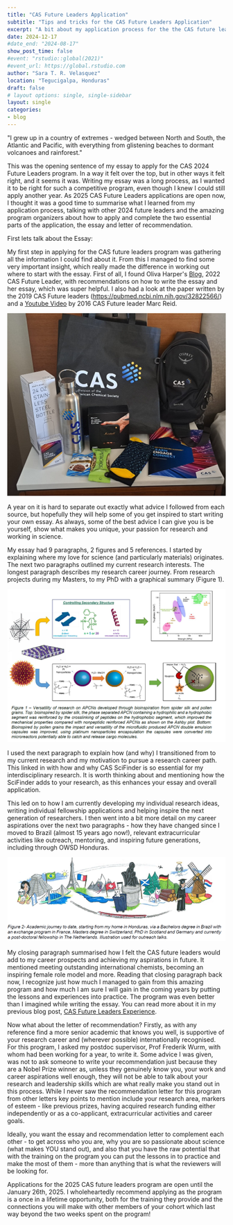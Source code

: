 ```yaml
---
title: "CAS Future Leaders Application"
subtitle: "Tips and tricks for the CAS Future Leaders Application"
excerpt: "A bit about my application process for the the CAS future leaders 2024 program"
date: 2024-12-17
#date_end: "2024-08-17"
show_post_time: false
#event: "rstudio::global(2021)"
#event_url: https://global.rstudio.com
author: "Sara T. R. Velasquez"
location: "Tegucigalpa, Honduras"
draft: false
# layout options: single, single-sidebar
layout: single
categories:
- blog
---
```


"I grew up in a country of extremes - wedged between North and South, the Atlantic and Pacific, with everything from glistening beaches to dormant volcanoes and rainforest."
 
This was the opening sentence of my essay to apply for the CAS 2024 Future Leaders program. In a way it felt over the top, but in other ways it felt right, and it seems it was. Writing my essay was a long process, as I wanted it to be right for such a competitive program, even though I knew I could still apply another year. As 2025 CAS Future Leaders applications are open now, I thought it was a good time to summarise what I learned from my application process, talking with other 2024 future leaders and the amazing program organizers about how to apply and complete the two essential parts of the application, the essay and letter of recommendation.
 
First lets talk about the Essay:
 
My first step in applying for the CAS future leaders program was gathering all the information I could find about it. From this I managed to find some very important insight, which really made the difference in working out where to start with the essay. First of all, I found Oliva Harper's [Blog](https://theskyisnotthelimit.org/professional-student/2022/12/28/applying-to-the-cas-future-leaders-program-tips-for-writing-the-essay), 2022 CAS Future Leader, with recommendations on how to write the essay and her essay, which was super helpful. I also had a look at the paper written by the 2019 CAS Future leaders (https://pubmed.ncbi.nlm.nih.gov/32822566/) and a [Youtube Video](https://www.youtube.com/watch?v=NU30_E199ms&ab_channel=MarcReid) by 2016 CAS Future leader Marc Reid.
 
![](featured.jpeg)

A year on it is hard to separate out exactly what advice I followed from each source, but hopefully they will help some of you get inspired to start writing your own essay. As always, some of the best advice I can give you is be yourself, show what makes you unique, your passion for research and working in science.
 
My essay had 9 paragraphs, 2 figures and 5 references. I started by explaining where my love for science (and particularly materials) originates. The next two paragraphs outlined my current research interests. The longest paragraph describes my research career journey. From research projects during my Masters, to my PhD with a graphical summary (Figure 1).


![](featured01.png)

I used the next paragraph to explain how (and why) I transitioned from to my current research and my motivation to pursue a research career path. This linked in with how and why CAS SciFinder is so essential for my interdisciplinary research. It is worth thinking about and mentioning how the SciFinder adds to your research, as this enhances your essay and overall application.
 
This led on to how I am currently developing my individual research ideas, writing individual fellowship applications and helping inspire the next generation of researchers. I then went into a bit more detail on my career aspirations over the next two paragraphs - how they have changed since I moved to Brazil (almost 15 years ago now!),  relevant extracurricular activities like outreach, mentoring, and inspiring future generations, including through OWSD Honduras.

![](featured02.png)

My closing paragraph summarised how I felt the CAS future leaders would add to my career prospects and achieving my aspirations in future. It mentioned meeting outstanding international chemists, becoming an inspiring female role model and more. Reading that closing paragraph back now, I recognize just how much I managed to gain from this amazing program and how much I am sure I will gain in the coming years by putting the lessons and experiences into practice. The program was even better than I imagined while writing the essay. You can read more about it in my previous blog post, [CAS Future Leaders Experience](https://scientistwithadog.co.uk/news/casfutureleaders/).
 
Now what about the letter of recommendation? Firstly, as with any reference find a more senior academic that knows you well, is supportive of your research career and (wherever possible) internationally recognised. For this program, I asked my postdoc supervisor, Prof Frederik Wurm, with whom had been working for a year, to write it. Some advice I was given, was not to ask someone to write your recommendation just because they are a Nobel Prize winner as, unless they genuinely know you, your work and career aspirations well enough, they will not be able to talk about your research and leadership skills which are what really make you stand out in this process. While I never saw the recommendation letter for this program from other letters key points to mention include your research area, markers of esteem - like previous prizes, having acquired research funding either independently or as a co-applicant, extracurricular activities and career goals.
 
Ideally, you want the essay and recommendation letter to complement each other - to get across who you are, why you are so passionate about science (what makes YOU stand out), and also that you have the raw potential that with the training on the program you can put the lessons in to practice and make the most of them - more than anything that is what the reviewers will be looking for.
 
Applications for the 2025 CAS future leaders program are open until the January 26th, 2025. I wholeheartedly recommend applying as the program is a once in a lifetime opportunity, both for the training they provide and the connections you will make with other members of your cohort which last way beyond the two weeks spent on the program!
